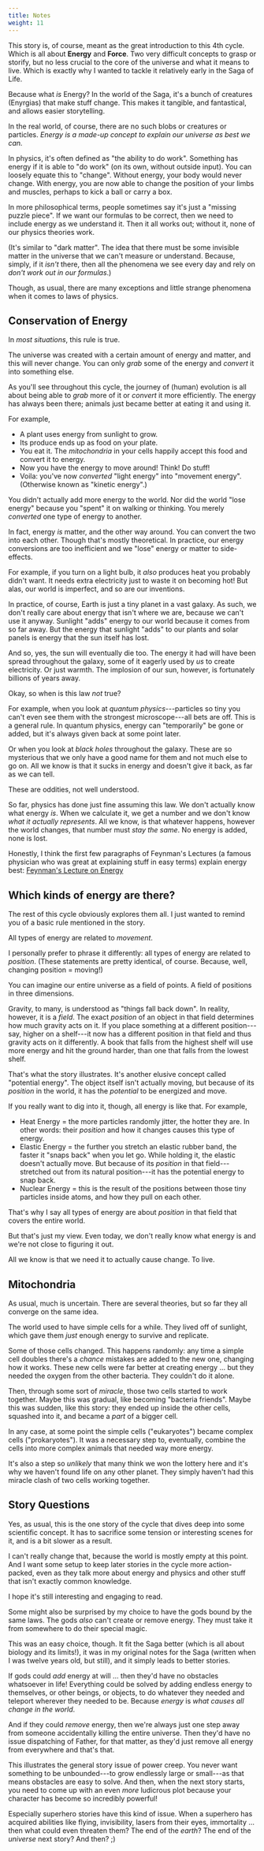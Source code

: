 ```yaml
---
title: Notes
weight: 11
---
```

This story is, of course, meant as the great introduction to this 4th cycle. Which is all about **Energy** and **Force**. Two very difficult concepts to grasp or storify, but no less crucial to the core of the universe and what it means to live. Which is exactly why I wanted to tackle it relatively early in the Saga of Life.

Because what _is_ Energy? In the world of the Saga, it's a bunch of creatures (Enyrgias) that make stuff change. This makes it tangible, and fantastical, and allows easier storytelling.

In the real world, of course, there are no such blobs or creatures or particles. _Energy is a made-up concept to explain our universe as best we can._

In physics, it's often defined as "the ability to do work". Something has energy if it is able to "do work" (on its own, without outside input). You can loosely equate this to "change". Without energy, your body would never change. With energy, you are now able to change the position of your limbs and muscles, perhaps to kick a ball or carry a box.

In more philosophical terms, people sometimes say it's just a "missing puzzle piece". If we want our formulas to be correct, then we need to include energy as we understand it. Then it all works out; without it, none of our physics theories work. 

(It's similar to "dark matter". The idea that there must be some invisible matter in the universe that we can't measure or understand. Because, simply, if it _isn't_ there, then all the phenomena we see every day and rely on _don't work out in our formulas_.)

Though, as usual, there are many exceptions and little strange phenomena when it comes to laws of physics.
## Conservation of Energy
In _most situations_, this rule is true. 

The universe was created with a certain amount of energy and matter, and this will never change. You can only _grab_ some of the energy and _convert_ it into something else.

As you'll see throughout this cycle, the journey of (human) evolution is all about being able to _grab_ more of it or _convert_ it more efficiently. The energy has always been there; animals just became better at eating it and using it.

For example, 

* A plant uses energy from sunlight to grow.
* Its produce ends up as food on your plate.
* You eat it. The _mitochondria_ in your cells happily accept this food and convert it to energy. 
* Now you have the energy to move around! Think! Do stuff!
* Voila: you've now _converted_ "light energy" into "movement energy". (Otherwise known as "kinetic energy".)

You didn't actually add more energy to the world. Nor did the world "lose energy" because you "spent" it on walking or thinking. You merely _converted_ one type of energy to another.

In fact, energy _is_ matter, and the other way around. You can convert the two into each other. Though that's mostly theoretical. In practice, our energy conversions are too inefficient and we "lose" energy or matter to side-effects. 

For example, if you turn on a light bulb, it _also_ produces heat you probably didn't want. It needs extra electricity just to waste it on becoming hot! But alas, our world is imperfect, and so are our inventions.

In practice, of course, Earth is just a tiny planet in a vast galaxy. As such, we don't really care about energy that isn't where we are, because we can't use it anyway. Sunlight "adds" energy to our world because it comes from so far away. But the energy that sunlight "adds" to our plants and solar panels is energy that the sun itself has lost.

And so, yes, the sun will eventually die too. The energy it had will have been spread throughout the galaxy, some of it eagerly used by _us_ to create electricity. Or just warmth. The implosion of our sun, however, is fortunately billions of years away.

Okay, so when is this law _not_ true? 

For example, when you look at _quantum physics_---particles so tiny you can't even see them with the strongest microscope---all bets are off. This is a general rule. In quantum physics, energy can "temporarily" be gone or added, but it's always given back at some point later. 

Or when you look at _black holes_ throughout the galaxy. These are so mysterious that we only have a good name for them and not much else to go on. All we know is that it sucks in energy and doesn't give it back, as far as we can tell.

These are oddities, not well understood. 

So far, physics has done just fine assuming this law. We don't actually know what energy _is_. When we calculate it, we get a number and we don't know _what it actually represents_. All we know, is that whatever happens, however the world changes, that number must _stay the same_. No energy is added, none is lost.

Honestly, I think the first few paragraphs of Feynman's Lectures (a famous physician who was great at explaining stuff in easy terms) explain energy best: [Feynman's Lecture on Energy](https://www.feynmanlectures.caltech.edu/I_04.html)

## Which kinds of energy are there?
The rest of this cycle obviously explores them all. I just wanted to remind you of a basic rule mentioned in the story.

All types of energy are related to _movement_. 

I personally prefer to phrase it differently: all types of energy are related to _position_. (These statements are pretty identical, of course. Because, well, changing position = moving!)

You can imagine our entire universe as a field of points. A field of positions in three dimensions.

Gravity, to many, is understood as "things fall back down". In reality, however, it is a _field_. The exact _position_ of an object in that field determines how much gravity acts on it. If you place something at a different position---say, higher on a shelf---it now has a different position in that field and thus gravity acts on it differently. A book that falls from the highest shelf will use more energy and hit the ground harder, than one that falls from the lowest shelf.

That's what the story illustrates. It's another elusive concept called "potential energy". The object itself isn't actually moving, but because of its _position_ in the world, it has the _potential_ to be energized and move.

If you really want to dig into it, though, all energy is like that. For example,

* Heat Energy = the more particles randomly jitter, the hotter they are. In other words: their _position_ and how it changes causes this type of energy.
* Elastic Energy = the further you stretch an elastic rubber band, the faster it "snaps back" when you let go. While holding it, the elastic doesn't actually move. But because of its _position_ in that field---stretched out from its natural position---it has the potential energy to snap back.
* Nuclear Energy = this is the result of the positions between those tiny particles inside atoms, and how they pull on each other.

That's why I say all types of energy are about _position_ in that field that covers the entire world.

But that's just my view. Even today, we don't really know what energy is and we're not close to figuring it out.

All we know is that we need it to actually cause change. To live.

## Mitochondria
As usual, much is uncertain. There are several theories, but so far they all converge on the same idea.

The world used to have simple cells for a while. They lived off of sunlight, which gave them _just_ enough energy to survive and replicate.

Some of those cells changed. This happens randomly: any time a simple cell doubles there's a _chance_ mistakes are added to the new one, changing how it works. These new cells were far better at creating energy ... but they needed the oxygen from the other bacteria. They couldn't do it alone.

Then, through some sort of _miracle_, those two cells started to work together. Maybe this was gradual, like becoming "bacteria friends". Maybe this was sudden, like this story: they ended up inside the other cells, squashed into it, and became a _part_ of a bigger cell.

In any case, at some point the simple cells ("eukaryotes") became complex cells ("prokaryotes"). It was a necessary step to, eventually, combine the cells into more complex animals that needed way more energy.

It's also a step so _unlikely_ that many think we won the lottery here and it's why we haven't found life on any other planet. They simply haven't had this miracle clash of two cells working together.

## Story Questions
Yes, as usual, this is the one story of the cycle that dives deep into some scientific concept. It has to sacrifice some tension or interesting scenes for it, and is a bit slower as a result.

I can't really change that, because the world is mostly empty at this point. And I want some setup to keep later stories in the cycle more action-packed, even as they talk more about energy and physics and other stuff that isn't exactly common knowledge.

I hope it's still interesting and engaging to read.

Some might also be surprised by my choice to have the gods bound by the same laws. The gods _also_ can't create or remove energy. They must take it from somewhere to do their special magic.

This was an easy choice, though. It fit the Saga better (which is all about biology and its limits!), it was in my original notes for the Saga (written when I was twelve years old, but still), and it simply leads to better stories.

If gods could _add_ energy at will ... then they'd have no obstacles whatsoever in life! Everything could be solved by adding endless energy to themselves, or other beings, or objects, to do whatever they needed and teleport wherever they needed to be. Because _energy_ is _what causes all change in the world_. 

And if they could _remove_ energy, then we're always just one step away from someone accidentally killing the entire universe. Then they'd have no issue dispatching of Father, for that matter, as they'd just remove all energy from everywhere and that's that.

This illustrates the general story issue of power creep. You never want something to be unbounded---to grow endlessly large or small---as that means obstacles are easy to solve. And then, when the next story starts, you need to come up with an even _more_ ludicrous plot because your character has become so incredibly powerful! 

Especially superhero stories have this kind of issue. When a superhero has acquired abilities like flying, invisibility, lasers from their eyes, immortality ... then what could even threaten them? The end of the _earth_? The end of the _universe_ next story? And then? ;)
